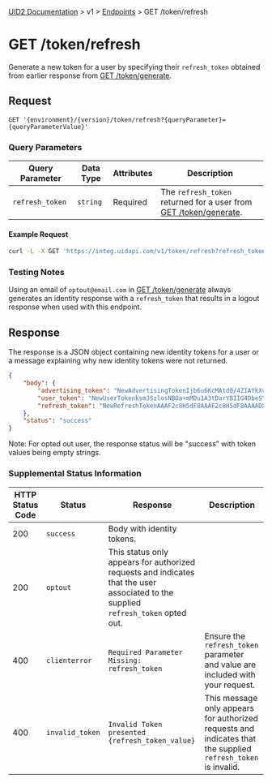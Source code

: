 [UID2 Documentation](../../README.md) > v1 > [Endpoints](./README.md) > GET /token/refresh

# GET /token/refresh
Generate a new token for a user by specifying their `refresh_token` obtained from earlier response from [GET /token/generate](./get-token-generate.md).

## Request 

```GET '{environment}/{version}/token/refresh?{queryParameter}={queryParameterValue}'```

###  Query Parameters

| Query Parameter | Data Type | Attributes | Description |
| --- | --- | --- | --- |
| `refresh_token` | `string` | Required | The `refresh_token` returned for a user from [GET /token/generate](./get-token-generate.md).|

#### Example Request

```sh
curl -L -X GET 'https://integ.uidapi.com/v1/token/refresh?refresh_token=RefreshToken2F8AAAF2cskumF8AAAF2cskumF8AAAADXwFq/90PYmajV0IPrvo51Biqh7/M+JOuhfBY8KGUn//GsmZr9nf+jIWMUO4diOA92kCTF69JdP71Ooo+yF3V5yy70UDP6punSEGmhf5XSKFzjQssCtlHnKrJwqFGKpJkYA==' -H 'Authorization: YourTokenBV3tua4BXNw+HVUFpxLlGy8nWN6mtgMlIk='
```

### Testing Notes

Using an email of `optout@email.com` in [GET /token/generate](./get-token-generate.md) always generates an identity response with a `refresh_token` that results in a logout response when used with this endpoint.

## Response

The response is a JSON object containing new identity tokens for a user or a message explaining why new identity tokens were not returned.

```json
{
    "body": {
        "advertising_token": "NewAdvertisingTokenIjb6u6KcMAtd0/4ZIAYkXvFrMdlZVqfb9LNf99B+1ysE/lBzYVt64pxYxjobJMGbh5q/HsKY7KC0Xo5Rb/Vo8HC4dYOoWXyuGUaL7Jmbw4bzh+3pgokelUGyTX19DfArTeIg7n+8cxWQ=",
        "user_token": "NewUserTokenksmJSzlosNBOa+mMDu1A3tDarYBIIG4DbeSYn1t33mU6Dl65g5alI+tFHi87ArzK34nZMv7/VtF2NHYDoi4DSXfrqpaAetg76v8a4NUzdLkLtQgQooIvEt5/OvIKfg==",
        "refresh_token": "NewRefreshTokenAAAF2c8H5dF8AAAF2c8H5dF8AAAADX393Vw94afoVLL6A+qjdSUEisEKx6t42fLgN+2dmTgUavagz0Q6Kp7ghM989hKhZDyAGjHyuAAwm+CX1cO7DWEtMeNUA9vkWDjcIc8yeDZ+jmBtEaw07x/cxoul6fpv2PQ=="
    },
    "status": "success"
}
```


Note: For opted out user, the response status will be "success" with token values being empty strings.

### Supplemental Status Information

| HTTP Status Code | Status | Response | Description |
| --- | --- | --- | --- |
| 200 | `success` | Body with identity tokens. | |
| 200 | `optout` | This status only appears for authorized requests and indicates that the user associated to the supplied `refresh_token` opted out. |
| 400 | `clienterror` | `Required Parameter Missing: refresh_token` | Ensure the `refresh_token` parameter and value are included with your request. |
| 400 | `invalid_token` | `Invalid Token presented {refresh_token_value}` | This message only appears for authorized requests and indicates that the supplied `refresh_token` is invalid. |







